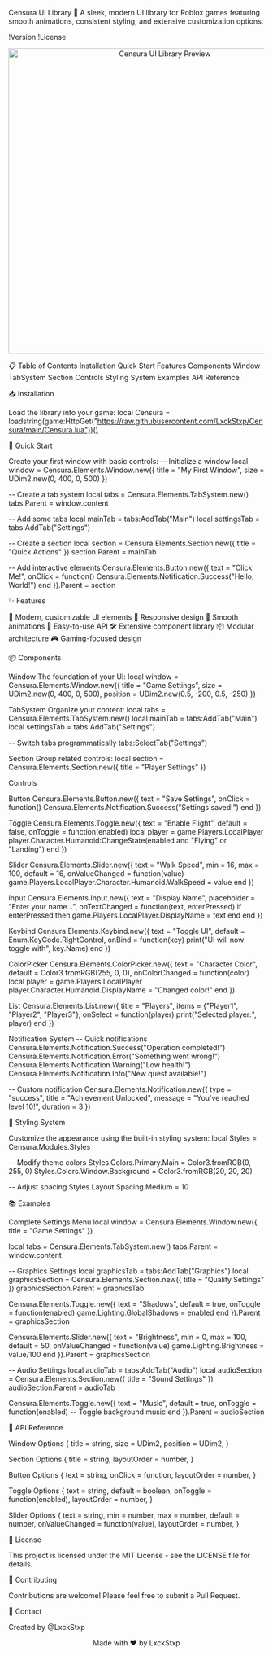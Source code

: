 Censura UI Library 🎨
A sleek, modern UI library for Roblox games featuring smooth animations, consistent styling, and extensive customization options.

!Version
!License

<div align="center">
  <img src="https://i.imgur.com/example.png" alt="Censura UI Library Preview" width="600"/>
</div>

📋 Table of Contents
Installation
Quick Start
Features
Components
Window
TabSystem
Section
Controls
Styling System
Examples
API Reference

📥 Installation

Load the library into your game:
local Censura = loadstring(game:HttpGet("https://raw.githubusercontent.com/LxckStxp/Censura/main/Censura.lua"))()

🚀 Quick Start

Create your first window with basic controls:
-- Initialize a window
local window = Censura.Elements.Window.new({
    title = "My First Window",
    size = UDim2.new(0, 400, 0, 500)
})

-- Create a tab system
local tabs = Censura.Elements.TabSystem.new()
tabs.Parent = window.content

-- Add some tabs
local mainTab = tabs:AddTab("Main")
local settingsTab = tabs:AddTab("Settings")

-- Create a section
local section = Censura.Elements.Section.new({
    title = "Quick Actions"
})
section.Parent = mainTab

-- Add interactive elements
Censura.Elements.Button.new({
    text = "Click Me!",
    onClick = function()
        Censura.Elements.Notification.Success("Hello, World!")
    end
}).Parent = section

✨ Features

🎨 Modern, customizable UI elements
📱 Responsive design
🔄 Smooth animations
🎯 Easy-to-use API
🛠️ Extensive component library
📦 Modular architecture
🎮 Gaming-focused design

📦 Components

Window
The foundation of your UI:
local window = Censura.Elements.Window.new({
    title = "Game Settings",
    size = UDim2.new(0, 400, 0, 500),
    position = UDim2.new(0.5, -200, 0.5, -250)
})

TabSystem
Organize your content:
local tabs = Censura.Elements.TabSystem.new()
local mainTab = tabs:AddTab("Main")
local settingsTab = tabs:AddTab("Settings")

-- Switch tabs programmatically
tabs:SelectTab("Settings")

Section
Group related controls:
local section = Censura.Elements.Section.new({
    title = "Player Settings"
})

Controls

Button
Censura.Elements.Button.new({
    text = "Save Settings",
    onClick = function()
        Censura.Elements.Notification.Success("Settings saved!")
    end
})

Toggle
Censura.Elements.Toggle.new({
    text = "Enable Flight",
    default = false,
    onToggle = function(enabled)
        local player = game.Players.LocalPlayer
        player.Character.Humanoid:ChangeState(enabled and "Flying" or "Landing")
    end
})

Slider
Censura.Elements.Slider.new({
    text = "Walk Speed",
    min = 16,
    max = 100,
    default = 16,
    onValueChanged = function(value)
        game.Players.LocalPlayer.Character.Humanoid.WalkSpeed = value
    end
})

Input
Censura.Elements.Input.new({
    text = "Display Name",
    placeholder = "Enter your name...",
    onTextChanged = function(text, enterPressed)
        if enterPressed then
            game.Players.LocalPlayer.DisplayName = text
        end
    end
})

Keybind
Censura.Elements.Keybind.new({
    text = "Toggle UI",
    default = Enum.KeyCode.RightControl,
    onBind = function(key)
        print("UI will now toggle with", key.Name)
    end
})

ColorPicker
Censura.Elements.ColorPicker.new({
    text = "Character Color",
    default = Color3.fromRGB(255, 0, 0),
    onColorChanged = function(color)
        local player = game.Players.LocalPlayer
        player.Character.Humanoid.DisplayName = "Changed color!"
    end
})

List
Censura.Elements.List.new({
    title = "Players",
    items = {"Player1", "Player2", "Player3"},
    onSelect = function(player)
        print("Selected player:", player)
    end
})

Notification System
-- Quick notifications
Censura.Elements.Notification.Success("Operation completed!")
Censura.Elements.Notification.Error("Something went wrong!")
Censura.Elements.Notification.Warning("Low health!")
Censura.Elements.Notification.Info("New quest available!")

-- Custom notification
Censura.Elements.Notification.new({
    type = "success",
    title = "Achievement Unlocked",
    message = "You've reached level 10!",
    duration = 3
})

🎨 Styling System

Customize the appearance using the built-in styling system:
local Styles = Censura.Modules.Styles

-- Modify theme colors
Styles.Colors.Primary.Main = Color3.fromRGB(0, 255, 0)
Styles.Colors.Window.Background = Color3.fromRGB(20, 20, 20)

-- Adjust spacing
Styles.Layout.Spacing.Medium = 10

📚 Examples

Complete Settings Menu
local window = Censura.Elements.Window.new({
    title = "Game Settings"
})

local tabs = Censura.Elements.TabSystem.new()
tabs.Parent = window.content

-- Graphics Settings
local graphicsTab = tabs:AddTab("Graphics")
local graphicsSection = Censura.Elements.Section.new({
    title = "Quality Settings"
})
graphicsSection.Parent = graphicsTab

Censura.Elements.Toggle.new({
    text = "Shadows",
    default = true,
    onToggle = function(enabled)
        game.Lighting.GlobalShadows = enabled
    end
}).Parent = graphicsSection

Censura.Elements.Slider.new({
    text = "Brightness",
    min = 0,
    max = 100,
    default = 50,
    onValueChanged = function(value)
        game.Lighting.Brightness = value/100
    end
}).Parent = graphicsSection

-- Audio Settings
local audioTab = tabs:AddTab("Audio")
local audioSection = Censura.Elements.Section.new({
    title = "Sound Settings"
})
audioSection.Parent = audioTab

Censura.Elements.Toggle.new({
    text = "Music",
    default = true,
    onToggle = function(enabled)
        -- Toggle background music
    end
}).Parent = audioSection

📖 API Reference

Window Options
{
    title = string,
    size = UDim2,
    position = UDim2,
}

Section Options
{
    title = string,
    layoutOrder = number,
}

Button Options
{
    text = string,
    onClick = function,
    layoutOrder = number,
}

Toggle Options
{
    text = string,
    default = boolean,
    onToggle = function(enabled),
    layoutOrder = number,
}

Slider Options
{
    text = string,
    min = number,
    max = number,
    default = number,
    onValueChanged = function(value),
    layoutOrder = number,
}

📝 License

This project is licensed under the MIT License - see the LICENSE file for details.

🤝 Contributing

Contributions are welcome! Please feel free to submit a Pull Request.

📧 Contact

Created by @LxckStxp



<div align="center">
  Made with ❤️ by LxckStxp
</div>
